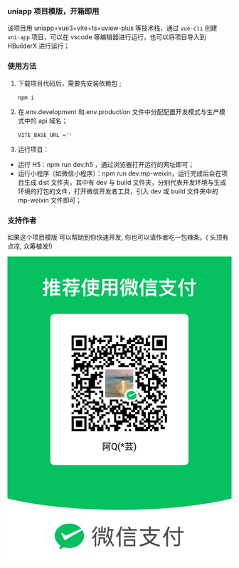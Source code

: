 ### uniapp 项目模版，开箱即用

该项目用 uniapp+vue3+vite+ts+uview-plus 等技术栈，通过 `vue-cli` 创建 `uni-app` 项目，可以在 vscode 等编辑器进行运行，也可以将项目导入到 HBuilderX 进行运行；

### 使用方法

1. 下载项目代码后，需要先安装依赖包 ;

   ```
   npm i
   ```

2. 在.env.development 和.env.production 文件中分配配置开发模式与生产模式中的 api 域名；

   ```
   VITE_BASE_URL =''
   ```

3. 运行项目：

- 运行 H5：npm run dev:h5 ，通过浏览器打开运行的网址即可；
- 运行小程序（如微信小程序）：npm run dev:mp-weixin，运行完成后会在项目生成 dist 文件夹，其中有 dev 与 build 文件夹，分别代表开发环境与生成环境的打包的文件，打开微信开发者工具，引入 dev 或 build 文件夹中的 mp-weixin 文件即可；

### 支持作者

如果这个项目模版 可以帮助到你快速开发, 你也可以请作者吃一包辣条。( 头顶有点凉, 众筹植发!)

![1743233275150](image/README/1743233275150.png)
